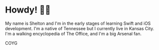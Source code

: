 # Howdy! 👋🏻

My name is Shelton and I'm in the early stages of learning Swift and iOS development. I'm a native of Tennessee but I currently live in Kansas City. I'm a walking encyclopedia of The Office, and I'm a big Arsenal fan.

COYG
